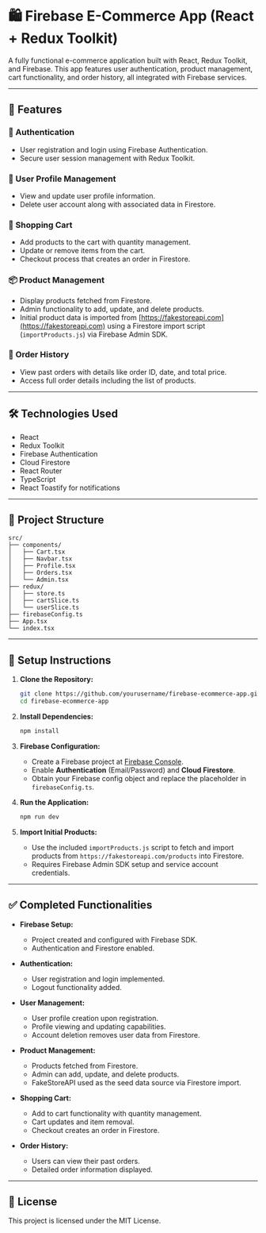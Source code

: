# 🛍️ Firebase E-Commerce App (React + Redux Toolkit)

A fully functional e-commerce application built with React, Redux Toolkit, and Firebase. This app features user authentication, product management, cart functionality, and order history, all integrated with Firebase services.

---

## 🚀 Features

### 🔐 Authentication
- User registration and login using Firebase Authentication.
- Secure user session management with Redux Toolkit.

### 👤 User Profile Management
- View and update user profile information.
- Delete user account along with associated data in Firestore.

### 🛒 Shopping Cart
- Add products to the cart with quantity management.
- Update or remove items from the cart.
- Checkout process that creates an order in Firestore.

### 📦 Product Management
- Display products fetched from Firestore.
- Admin functionality to add, update, and delete products.
- Initial product data is imported from [https://fakestoreapi.com](https://fakestoreapi.com) using a Firestore import script (`importProducts.js`) via Firebase Admin SDK.

### 🧾 Order History
- View past orders with details like order ID, date, and total price.
- Access full order details including the list of products.

---

## 🛠️ Technologies Used

- React
- Redux Toolkit
- Firebase Authentication
- Cloud Firestore
- React Router
- TypeScript
- React Toastify for notifications

---

## 📁 Project Structure

```
src/
├── components/
│   ├── Cart.tsx
│   ├── Navbar.tsx
│   ├── Profile.tsx
│   ├── Orders.tsx
│   └── Admin.tsx
├── redux/
│   ├── store.ts
│   ├── cartSlice.ts
│   └── userSlice.ts
├── firebaseConfig.ts
├── App.tsx
└── index.tsx
```

---

## 🔧 Setup Instructions

1. **Clone the Repository:**

   ```bash
   git clone https://github.com/yourusername/firebase-ecommerce-app.git
   cd firebase-ecommerce-app
   ```

2. **Install Dependencies:**

   ```bash
   npm install
   ```

3. **Firebase Configuration:**

   - Create a Firebase project at [Firebase Console](https://console.firebase.google.com/).
   - Enable **Authentication** (Email/Password) and **Cloud Firestore**.
   - Obtain your Firebase config object and replace the placeholder in `firebaseConfig.ts`.

4. **Run the Application:**

   ```bash
   npm run dev
   ```

5. **Import Initial Products:**

   - Use the included `importProducts.js` script to fetch and import products from `https://fakestoreapi.com/products` into Firestore.
   - Requires Firebase Admin SDK setup and service account credentials.

---

## ✅ Completed Functionalities

- **Firebase Setup:**
  - Project created and configured with Firebase SDK.
  - Authentication and Firestore enabled.

- **Authentication:**
  - User registration and login implemented.
  - Logout functionality added.

- **User Management:**
  - User profile creation upon registration.
  - Profile viewing and updating capabilities.
  - Account deletion removes user data from Firestore.

- **Product Management:**
  - Products fetched from Firestore.
  - Admin can add, update, and delete products.
  - FakeStoreAPI used as the seed data source via Firestore import.

- **Shopping Cart:**
  - Add to cart functionality with quantity management.
  - Cart updates and item removal.
  - Checkout creates an order in Firestore.

- **Order History:**
  - Users can view their past orders.
  - Detailed order information displayed.

---

## 📄 License

This project is licensed under the MIT License.

